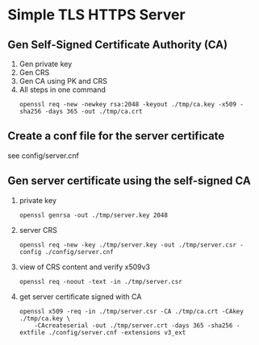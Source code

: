 # Simple TLS HTTPS Server

## Gen Self-Signed Certificate Authority (CA)
1. Gen private key
1. Gen CRS
1. Gen CA using PK and CRS
1. All steps in one command
    ```
    openssl req -new -newkey rsa:2048 -keyout ./tmp/ca.key -x509 -sha256 -days 365 -out ./tmp/ca.crt
    ```

## Create a conf file for the server certificate
see config/server.cnf

## Gen server certificate using the self-signed CA
1. private key
    ```
    openssl genrsa -out ./tmp/server.key 2048
    ```
1. server CRS
    ```
    openssl req -new -key ./tmp/server.key -out ./tmp/server.csr -config ./config/server.cnf
    ```
1. view of CRS content and verify x509v3
    ```
    openssl req -noout -text -in ./tmp/server.csr
    ```
1. get server certificate signed with CA
    ```
    openssl x509 -req -in ./tmp/server.csr -CA ./tmp/ca.crt -CAkey ./tmp/ca.key \
        -CAcreateserial -out ./tmp/server.crt -days 365 -sha256 -extfile ./config/server.cnf -extensions v3_ext
    ```
